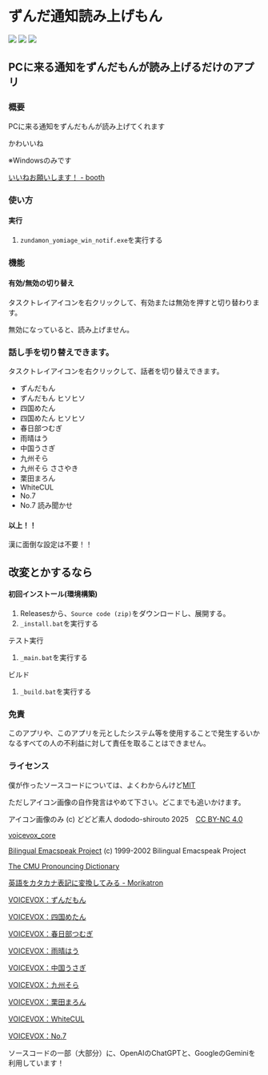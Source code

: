 # ずんだ通知読み上げもん

<p>
  <img src="https://github.com/user-attachments/assets/51a89b0c-ba08-4df4-8288-11429b8eb25d">
  <img src="https://github.com/user-attachments/assets/b6a4100a-3f83-4064-8703-8dffe5105056">
  <img src="https://github.com/user-attachments/assets/5d177430-1b9c-4024-9296-aa37138b3972">
</p>

## PCに来る通知をずんだもんが読み上げるだけのアプリ

### 概要

PCに来る通知をずんだもんが読み上げてくれます

かわいいね

※Windowsのみです

[いいねお願いします！ - booth](https://booth.pm/ja/items/6692796)

### 使い方

#### 実行

1. `zundamon_yomiage_win_notif.exe`を実行する

### 機能

#### 有効/無効の切り替え

タスクトレイアイコンを右クリックして、有効または無効を押すと切り替わります。

無効になっていると、読み上げません。

### 話し手を切り替えできます。

タスクトレイアイコンを右クリックして、話者を切り替えできます。

- ずんだもん
- ずんだもん ヒソヒソ
- 四国めたん
- 四国めたん ヒソヒソ
- 春日部つむぎ
- 雨晴はう
- 中国うさぎ
- 九州そら
- 九州そら ささやき
- 栗田まろん
- WhiteCUL
- No.7
- No.7 読み聞かせ

#### 以上！！

漢に面倒な設定は不要！！

## 改変とかするなら

#### 初回インストール(環境構築)

1. Releasesから、`Source code (zip)`をダウンロードし、展開する。
2. `_install.bat`を実行する

テスト実行

1. `_main.bat`を実行する

ビルド

1. `_build.bat`を実行する

### 免責

このアプリや、このアプリを元としたシステム等を使用することで発生するいかなるすべての人の不利益に対して責任を取ることはできません。

### ライセンス

僕が作ったソースコードについては、よくわからんけど[MIT](https://opensource.org/license/mit)

ただしアイコン画像の自作発言はやめて下さい。どこまでも追いかけます。

アイコン画像のみ (c) どどど素人 dododo-shirouto 2025　[CC BY-NC 4.0](https://creativecommons.org/licenses/by-nc/4.0/?ref=chooser-v1)

[voicevox_core](https://github.com/VOICEVOX/voicevox_core)

[Bilingual Emacspeak Project](http://www.argv.org/bep/) (c) 1999-2002 Bilingual Emacspeak Project

[The CMU Pronouncing Dictionary](http://www.speech.cs.cmu.edu/cgi-bin/cmudict)

[英語をカタカナ表記に変換してみる - Morikatron](https://tech.morikatron.ai/entry/2020/05/25/100000)

[VOICEVOX：ずんだもん](https://zunko.jp/con_ongen_kiyaku.html)

[VOICEVOX：四国めたん](https://zunko.jp/con_ongen_kiyaku.html)

[VOICEVOX：春日部つむぎ](https://tsumugi-official.studio.site/rule)

[VOICEVOX：雨晴はう](https://hau-amehare.chu.jp/?page_id=225)

[VOICEVOX：中国うさぎ](https://zunko.jp/con_ongen_kiyaku.html)

[VOICEVOX：九州そら](https://zunko.jp/con_ongen_kiyaku.html)

[VOICEVOX：栗田まろん](https://aivoice.jp/character/maron/)

[VOICEVOX：WhiteCUL](https://www.whitecul.com/guideline)

[VOICEVOX：No.7](https://voiceseven.com/)

ソースコードの一部（大部分）に、OpenAIのChatGPTと、GoogleのGeminiを利用しています！
